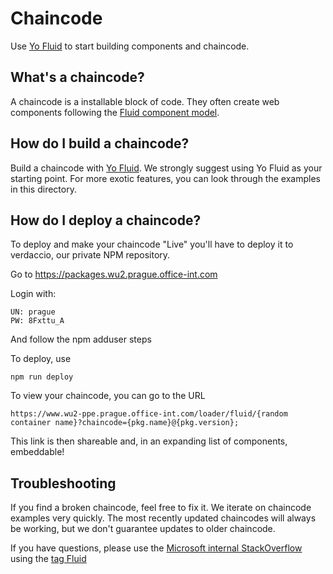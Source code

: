 # Chaincode

Use [Yo Fluid](../../tools/generator-fluid/README.md) to start building components and chaincode.

## What's a chaincode?
A chaincode is a installable block of code. They often create web components following the [Fluid component model](../../docs/architecture/components/web-component-model.md).

## How do I build a chaincode?
Build a chaincode with [Yo Fluid](../../tools/generator-fluid/README.md). We strongly suggest using Yo Fluid as your starting point. For more exotic features, you can look through the examples in this directory.

## How do I deploy a chaincode?

To deploy and make your chaincode "Live" you'll have to deploy it to verdaccio, our private NPM repository.

Go to https://packages.wu2.prague.office-int.com

Login with:

    UN: prague
    PW: 8Fxttu_A

And follow the npm adduser steps

To deploy, use

    npm run deploy


To view your chaincode, you can go to the URL

    https://www.wu2-ppe.prague.office-int.com/loader/fluid/{random container name}?chaincode={pkg.name}@{pkg.version};

This link is then shareable and, in an expanding list of components, embeddable!


## Troubleshooting
If you find a broken chaincode, feel free to fix it. We iterate on chaincode examples very quickly. The most recently updated chaincodes will always be working, but we don't guarantee updates to older chaincode.

If you have questions, please use the [Microsoft internal StackOverflow](https://stackoverflow.microsoft.com/) using the [tag Fluid](https://stackoverflow.microsoft.com/questions/tagged/fluid)
